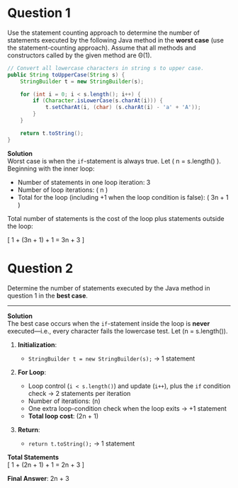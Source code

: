 # Question 1

 Use the statement counting approach to determine the number of statements executed by the following Java method in the **worst case** (use the statement-counting approach). Assume that all methods and constructors called by the given method are Θ(1).

 ```java
 // Convert all lowercase characters in string s to upper case.
 public String toUpperCase(String s) {
     StringBuilder t = new StringBuilder(s);

     for (int i = 0; i < s.length(); i++) {
         if (Character.isLowerCase(s.charAt(i))) {
             t.setCharAt(i, (char) (s.charAt(i) - 'a' + 'A'));
         }
     }

     return t.toString();
 }
 ```

 **Solution**  
 Worst case is when the `if`-statement is always true. Let \( n = s.length() \). Beginning with the inner loop:

 - Number of statements in one loop iteration: 3
 - Number of loop iterations: \( n \)
 - Total for the loop (including +1 when the loop condition is false): \( 3n + 1 \)

 Total number of statements is the cost of the loop plus statements outside the loop:

 \[ 1 + (3n + 1) + 1 = 3n + 3 \]



# Question 2

Determine the number of statements executed by the Java method in question 1 in the **best case**.

---

**Solution**  
The best case occurs when the `if`-statement inside the loop is **never** executed—i.e., every character fails the lowercase test. Let \(n = s.length()\).

1. **Initialization**:  
   - `StringBuilder t = new StringBuilder(s);` → 1 statement

2. **For Loop**:  
   - Loop control (`i < s.length()`) and update (`i++`), plus the `if` condition check → 2 statements per iteration
   - Number of iterations: \(n\)
   - One extra loop-condition check when the loop exits → +1 statement
   - **Total loop cost**: \(2n + 1\)

3. **Return**:  
   - `return t.toString();` → 1 statement

**Total Statements**  
\[ 1 + (2n + 1) + 1 = 2n + 3 \]

**Final Answer**: 2n + 3
